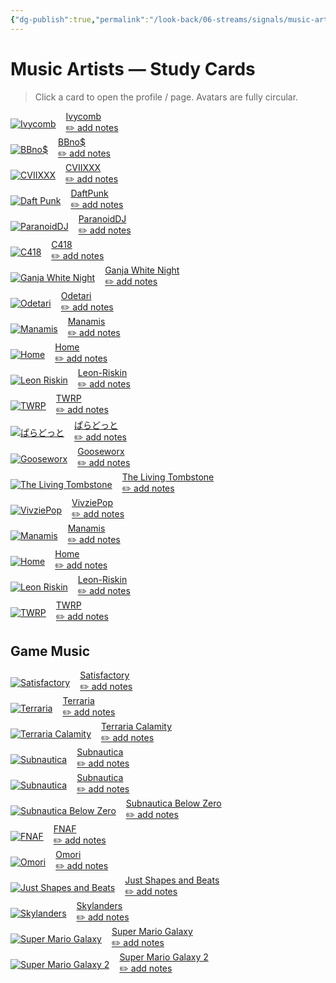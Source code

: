 ```yaml
---
{"dg-publish":true,"permalink":"/look-back/06-streams/signals/music-artist-dashboard-1/","tags":["#dashboard"],"noteIcon":"","created":"2025-09-24T18:08:21.865+02:00","updated":"2025-09-24T18:46:55.592+02:00"}
---
```


# Music Artists — Study Cards
> Click a card to open the profile / page. Avatars are fully circular.

<!-- Block 1 -->
<div class="dg-grid cols-auto" style="grid-template-columns: repeat(auto-fit, minmax(220px, 1fr)); gap:1rem; align-items:start;">
  <a class="dg-card card-artist music card-theme-ocean" href="/06-Streams/signals/Music-Artists/Ivycomb" aria-label="Ivycomb">
    <div style="display:flex;gap:1rem;align-items:center;">
      <img class="artist-avatar-circle artist-ring artist-size-lg" src="/img/MALOGO/ivycomblogo.jpg" alt="Ivycomb">
      <div class="card-content">
        <div class="card-title">Ivycomb</div>
        <div class="card-subtitle">✏️ add notes</div>
      </div>
    </div>
  </a>

  <a class="dg-card card-artist music card-theme-neon" href="/06-Streams/signals/Music-Artists/b-bno" aria-label="BBno$">
    <div style="display:flex;gap:1rem;align-items:center;">
      <img class="artist-avatar-circle artist-ring artist-size-lg" src="/img/MALOGO/BBnos.png" alt="BBno$">
      <div class="card-content">
        <div class="card-title">BBno$</div>
        <div class="card-subtitle">✏️ add notes</div>
      </div>
    </div>
  </a>

  <a class="dg-card card-artist music card-theme-velvet" href="/06-Streams/signals/Music-Artists/CVIIXXX" aria-label="CVIIXXX">
    <div style="display:flex;gap:1rem;align-items:center;">
      <img class="artist-avatar-circle artist-ring artist-size-lg" src="/img/MALOGO/CVIIXXX.png" alt="CVIIXXX">
      <div class="card-content">
        <div class="card-title">CVIIXXX</div>
        <div class="card-subtitle">✏️ add notes</div>
      </div>
    </div>
  </a>

  <a class="dg-card card-artist music card-theme-crystal" href="/06-Streams/signals/Music-Artists/Daft-Punk" aria-label="Daft Punk">
    <div style="display:flex;gap:1rem;align-items:center;">
      <img class="artist-avatar-circle artist-ring artist-size-lg" src="/img/MALOGO/DaftPunk.png" alt="Daft Punk">
      <div class="card-content">
        <div class="card-title">DaftPunk</div>
        <div class="card-subtitle">✏️ add notes</div>
      </div>
    </div>
  </a>
</div>

<!-- Block 2 -->
<div class="dg-grid cols-auto" style="grid-template-columns: repeat(auto-fit, minmax(220px, 1fr)); gap:1rem; align-items:start;">
  <a class="dg-card card-artist music card-theme-aurora" href="/06-Streams/signals/Music-Artists/ParanoidDJ" aria-label="ParanoidDJ">
    <div style="display:flex;gap:1rem;align-items:center;">
      <img class="artist-avatar-circle artist-ring artist-size-lg" src="/img/MALOGO/ParanoidDJ.png" alt="ParanoidDJ">
      <div class="card-content">
        <div class="card-title">ParanoidDJ</div>
        <div class="card-subtitle">✏️ add notes</div>
      </div>
    </div>
  </a>

  <a class="dg-card card-artist music card-theme-film" href="/06-Streams/signals/Music-Artists/C418" aria-label="C418">
    <div style="display:flex;gap:1rem;align-items:center;">
      <img class="artist-avatar-circle artist-ring artist-size-lg" src="/img/MALOGO/C418.png" alt="C418">
      <div class="card-content">
        <div class="card-title">C418</div>
        <div class="card-subtitle">✏️ add notes</div>
      </div>
    </div>
  </a>

  <a class="dg-card card-artist music card-theme-forest" href="/06-Streams/signals/Music-Artists/GanjaWhiteNight" aria-label="Ganja White Night">
    <div style="display:flex;gap:1rem;align-items:center;">
      <img class="artist-avatar-circle artist-ring artist-size-lg" src="/img/MALOGO/GanjaWhiteNight.png" alt="Ganja White Night">
      <div class="card-content">
        <div class="card-title">Ganja White Night</div>
        <div class="card-subtitle">✏️ add notes</div>
      </div>
    </div>
  </a>

  <a class="dg-card card-artist music card-theme-holo" href="/06-Streams/signals/Music-Artists/Odetari" aria-label="Odetari">
    <div style="display:flex;gap:1rem;align-items:center;">
      <img class="artist-avatar-circle artist-ring artist-size-lg" src="/img/MALOGO/Odetari.png" alt="Odetari">
      <div class="card-content">
        <div class="card-title">Odetari</div>
        <div class="card-subtitle">✏️ add notes</div>
      </div>
    </div>
  </a>
</div>

<!-- Block 3 -->
<div class="dg-grid cols-auto" style="grid-template-columns: repeat(auto-fit, minmax(220px, 1fr)); gap:1rem; align-items:start;">
  <a class="dg-card card-artist music card-theme-velvet" href="/06-Streams/signals/Music-Artists/Manamis" aria-label="Manamis">
    <div style="display:flex;gap:1rem;align-items:center;">
      <img class="artist-avatar-circle artist-ring artist-size-lg" src="/img/MALOGO/Manamis.png" alt="Manamis">
      <div class="card-content">
        <div class="card-title">Manamis</div>
        <div class="card-subtitle">✏️ add notes</div>
      </div>
    </div>
  </a>

  <a class="dg-card card-artist music card-theme-crystal" href="/06-Streams/signals/Music-Artists/Home-Music" aria-label="Home">
    <div style="display:flex;gap:1rem;align-items:center;">
      <img class="artist-avatar-circle artist-ring artist-size-lg" src="/img/MALOGO/Home.png" alt="Home">
      <div class="card-content">
        <div class="card-title">Home</div>
        <div class="card-subtitle">✏️ add notes</div>
      </div>
    </div>
  </a>

  <a class="dg-card card-artist music card-theme-ember" href="/06-Streams/signals/Music-Artists/Leon-Riskin" aria-label="Leon Riskin">
    <div style="display:flex;gap:1rem;align-items:center;">
      <img class="artist-avatar-circle artist-ring artist-size-lg" src="/img/MALOGO/LeonRiskin.png" alt="Leon Riskin">
      <div class="card-content">
        <div class="card-title">Leon-Riskin</div>
        <div class="card-subtitle">✏️ add notes</div>
      </div>
    </div>
  </a>

  <a class="dg-card card-artist music card-theme-pastel" href="/06-Streams/signals/Music-Artists/TWRP" aria-label="TWRP">
    <div style="display:flex;gap:1rem;align-items:center;">
      <img class="artist-avatar-circle artist-ring artist-size-lg" src="/img/MALOGO/TWRP.png" alt="TWRP">
      <div class="card-content">
        <div class="card-title">TWRP</div>
        <div class="card-subtitle">✏️ add notes</div>
      </div>
    </div>
  </a>
</div>

<!-- Block 4 -->
<div class="dg-grid cols-auto" style="grid-template-columns: repeat(auto-fit, minmax(220px, 1fr)); gap:1rem; align-items:start;">
  <a class="dg-card card-artist music card-theme-holo" href="/06-Streams/signals/Music-Artists/ぱらどっと" aria-label="ぱらどっと">
    <div style="display:flex;gap:1rem;align-items:center;">
      <img class="artist-avatar-circle artist-ring artist-size-lg" src="/img/MALOGO/FullFlavor.png" alt="ぱらどっと">
      <div class="card-content">
        <div class="card-title">ぱらどっと</div>
        <div class="card-subtitle">✏️ add notes</div>
      </div>
    </div>
  </a>

  <a class="dg-card card-artist music card-theme-velvet" href="/06-Streams/signals/Music-Artists/Gooseworx-Music" aria-label="Gooseworx">
    <div style="display:flex;gap:1rem;align-items:center;">
      <img class="artist-avatar-circle artist-ring artist-size-lg" src="/img/MALOGO/Gooseworx.png" alt="Gooseworx">
      <div class="card-content">
        <div class="card-title">Gooseworx</div>
        <div class="card-subtitle">✏️ add notes</div>
      </div>
    </div>
  </a>

  <a class="dg-card card-artist music card-theme-film" href="/06-Streams/signals/Music-Artists/The-Living-Tombstone" aria-label="The Living Tombstone">
    <div style="display:flex;gap:1rem;align-items:center;">
      <img class="artist-avatar-circle artist-ring artist-size-lg" src="/img/MALOGO/TLT.png" alt="The Living Tombstone">
      <div class="card-content">
        <div class="card-title">The Living Tombstone</div>
        <div class="card-subtitle">✏️ add notes</div>
      </div>
    </div>
  </a>

  <a class="dg-card card-artist music card-theme-aurora" href="/06-Streams/signals/Music-Artists/VivziePop-Music" aria-label="VivziePop">
    <div style="display:flex;gap:1rem;align-items:center;">
      <img class="artist-avatar-circle artist-ring artist-size-lg" src="/img/MALOGO/VivziePop.png" alt="VivziePop">
      <div class="card-content">
        <div class="card-title">VivziePop</div>
        <div class="card-subtitle">✏️ add notes</div>
      </div>
    </div>
  </a>
</div>

<!-- Block 5 (duplicate block preserved from original) -->
<div class="dg-grid cols-auto" style="grid-template-columns: repeat(auto-fit, minmax(220px, 1fr)); gap:1rem; align-items:start;">
  <a class="dg-card card-artist music card-theme-velvet" href="/06-Streams/signals/Music-Artists/Manamis" aria-label="Manamis (duplicate)">
    <div style="display:flex;gap:1rem;align-items:center;">
      <img class="artist-avatar-circle artist-ring artist-size-lg" src="/img/MALOGO/Manamis.png" alt="Manamis">
      <div class="card-content">
        <div class="card-title">Manamis</div>
        <div class="card-subtitle">✏️ add notes</div>
      </div>
    </div>
  </a>

  <a class="dg-card card-artist music card-theme-crystal" href="/06-Streams/signals/Music-Artists/Home-Music" aria-label="Home (duplicate)">
    <div style="display:flex;gap:1rem;align-items:center;">
      <img class="artist-avatar-circle artist-ring artist-size-lg" src="/img/MALOGO/Home.png" alt="Home">
      <div class="card-content">
        <div class="card-title">Home</div>
        <div class="card-subtitle">✏️ add notes</div>
      </div>
    </div>
  </a>

  <a class="dg-card card-artist music card-theme-ember" href="/06-Streams/signals/Music-Artists/Leon-Riskin" aria-label="Leon Riskin (duplicate)">
    <div style="display:flex;gap:1rem;align-items:center;">
      <img class="artist-avatar-circle artist-ring artist-size-lg" src="/img/MALOGO/LeonRiskin.png" alt="Leon Riskin">
      <div class="card-content">
        <div class="card-title">Leon-Riskin</div>
        <div class="card-subtitle">✏️ add notes</div>
      </div>
    </div>
  </a>

  <a class="dg-card card-artist music card-theme-pastel" href="/06-Streams/signals/Music-Artists/TWRP" aria-label="TWRP (duplicate)">
    <div style="display:flex;gap:1rem;align-items:center;">
      <img class="artist-avatar-circle artist-ring artist-size-lg" src="/img/MALOGO/TWRP.png" alt="TWRP">
      <div class="card-content">
        <div class="card-title">TWRP</div>
        <div class="card-subtitle">✏️ add notes</div>
      </div>
    </div>
  </a>
</div>

<!-- Game Music header -->
<h2>Game Music</h2>

<!-- Game Block 1 -->
<div class="dg-grid cols-auto" style="grid-template-columns: repeat(auto-fit, minmax(220px, 1fr)); gap:1rem; align-items:start;">
  <a class="dg-card card-artist music card-theme-film" href="/06-Streams/signals/Music-Artists/Satisfactory-Music" aria-label="Satisfactory">
    <div style="display:flex;gap:1rem;align-items:center;">
      <img class="artist-avatar-circle artist-ring artist-size-lg" src="/img/MALOGO/Satisfactory.png" alt="Satisfactory">
      <div class="card-content">
        <div class="card-title">Satisfactory</div>
        <div class="card-subtitle">✏️ add notes</div>
      </div>
    </div>
  </a>

  <a class="dg-card card-artist music card-theme-glacier" href="/06-Streams/signals/Music-Artists/Terraria-Music" aria-label="Terraria">
    <div style="display:flex;gap:1rem;align-items:center;">
      <img class="artist-avatar-circle artist-ring artist-size-lg" src="/img/MALOGO/Terraria.png" alt="Terraria">
      <div class="card-content">
        <div class="card-title">Terraria</div>
        <div class="card-subtitle">✏️ add notes</div>
      </div>
    </div>
  </a>

  <a class="dg-card card-artist music card-theme-velvet" href="/06-Streams/signals/Music-Artists/Terraria-Calamity-Music" aria-label="Terraria Calamity">
    <div style="display:flex;gap:1rem;align-items:center;">
      <img class="artist-avatar-circle artist-ring artist-size-lg" src="/img/MALOGO/TerrariaCalamity.png" alt="Terraria Calamity">
      <div class="card-content">
        <div class="card-title">Terraria Calamity</div>
        <div class="card-subtitle">✏️ add notes</div>
      </div>
    </div>
  </a>

  <a class="dg-card card-artist music card-theme-ocean" href="/06-Streams/signals/Music-Artists/subnautica" aria-label="Subnautica">
    <div style="display:flex;gap:1rem;align-items:center;">
      <img class="artist-avatar-circle artist-ring artist-size-lg" src="/img/MALOGO/Subnautica.png" alt="Subnautica">
      <div class="card-content">
        <div class="card-title">Subnautica</div>
        <div class="card-subtitle">✏️ add notes</div>
      </div>
    </div>
  </a>
</div>

<!-- Game Block 2 -->
<div class="dg-grid cols-auto" style="grid-template-columns: repeat(auto-fit, minmax(220px, 1fr)); gap:1rem; align-items:start;">
  <a class="dg-card card-artist music card-theme-ocean" href="/06-Streams/signals/Music-Artists/subnautica" aria-label="Subnautica (duplicate)">
    <div style="display:flex;gap:1rem;align-items:center;">
      <img class="artist-avatar-circle artist-ring artist-size-lg" src="/img/MALOGO/Subnautica.png" alt="Subnautica">
      <div class="card-content">
        <div class="card-title">Subnautica</div>
        <div class="card-subtitle">✏️ add notes</div>
      </div>
    </div>
  </a>

  <a class="dg-card card-artist music card-theme-glacier" href="/06-Streams/signals/Music-Artists/Subnautica-Below-Zero" aria-label="Subnautica Below Zero">
    <div style="display:flex;gap:1rem;align-items:center;">
      <img class="artist-avatar-circle artist-ring artist-size-lg" src="/img/MALOGO/SubnauticaBZ.png" alt="Subnautica Below Zero">
      <div class="card-content">
        <div class="card-title">Subnautica Below Zero</div>
        <div class="card-subtitle">✏️ add notes</div>
      </div>
    </div>
  </a>

  <a class="dg-card card-artist music card-theme-film" href="/06-Streams/signals/Music-Artists/Fnaf-Music" aria-label="FNAF">
    <div style="display:flex;gap:1rem;align-items:center;">
      <img class="artist-avatar-circle artist-ring artist-size-lg" src="/img/MALOGO/FNAF.png" alt="FNAF">
      <div class="card-content">
        <div class="card-title">FNAF</div>
        <div class="card-subtitle">✏️ add notes</div>
      </div>
    </div>
  </a>

  <a class="dg-card card-artist music card-theme-ember" href="/06-Streams/signals/Music-Artists/Omori" aria-label="Omori">
    <div style="display:flex;gap:1rem;align-items:center;">
      <img class="artist-avatar-circle artist-ring artist-size-lg" src="/img/MALOGO/Omori.png" alt="Omori">
      <div class="card-content">
        <div class="card-title">Omori</div>
        <div class="card-subtitle">✏️ add notes</div>
      </div>
    </div>
  </a>
</div>

<!-- Game Block 3 -->
<div class="dg-grid cols-auto" style="grid-template-columns: repeat(auto-fit, minmax(220px, 1fr)); gap:1rem; align-items:start;">
  <a class="dg-card card-artist music card-theme-crystal" href="/06-Streams/signals/Music-Artists/Just-Shapes-and-Beats-Music" aria-label="Just Shapes and Beats">
    <div style="display:flex;gap:1rem;align-items:center;">
      <img class="artist-avatar-circle artist-ring artist-size-lg" src="/img/MALOGO/JSAB.png" alt="Just Shapes and Beats">
      <div class="card-content">
        <div class="card-title">Just Shapes and Beats</div>
        <div class="card-subtitle">✏️ add notes</div>
      </div>
    </div>
  </a>

  <a class="dg-card card-artist music card-theme-glacier" href="/06-Streams/signals/Music-Artists/Skylanders-Music" aria-label="Skylanders">
    <div style="display:flex;gap:1rem;align-items:center;">
      <img class="artist-avatar-circle artist-ring artist-size-lg" src="/img/MALOGO/Skylanders.png" alt="Skylanders">
      <div class="card-content">
        <div class="card-title">Skylanders</div>
        <div class="card-subtitle">✏️ add notes</div>
      </div>
    </div>
  </a>

  <a class="dg-card card-artist music card-theme-film" href="/06-Streams/signals/Music-Artists/Super-Mario-Galaxy-Music" aria-label="Super Mario Galaxy">
    <div style="display:flex;gap:1rem;align-items:center;">
      <img class="artist-avatar-circle artist-ring artist-size-lg" src="/img/MALOGO/SMG.png" alt="Super Mario Galaxy">
      <div class="card-content">
        <div class="card-title">Super Mario Galaxy</div>
        <div class="card-subtitle">✏️ add notes</div>
      </div>
    </div>
  </a>

  <a class="dg-card card-artist music card-theme-film" href="/06-Streams/signals/Music-Artists/Super-Mario-Galaxy-2-Music" aria-label="Super Mario Galaxy 2">
    <div style="display:flex;gap:1rem;align-items:center;">
      <img class="artist-avatar-circle artist-ring artist-size-lg" src="/img/MALOGO/SMG2.png" alt="Super Mario Galaxy 2">
      <div class="card-content">
        <div class="card-title">Super Mario Galaxy 2</div>
        <div class="card-subtitle">✏️ add notes</div>
      </div>
    </div>
  </a>
</div>
